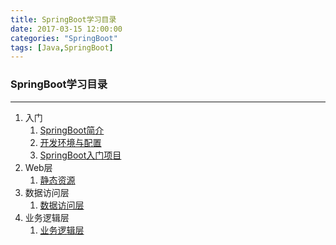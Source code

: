 ```yaml
---
title: SpringBoot学习目录
date: 2017-03-15 12:00:00
categories: "SpringBoot"
tags: [Java,SpringBoot]
---
```

### SpringBoot学习目录

----------

1. 入门
	1. [SpringBoot简介](http://www.liupx.me/springBootIntroduction.html "http://www.liupx.me/springBootIntroduction.html")
	2. [开发环境与配置](http://www.liupx.me/springBootDevEnvAndConf.html "http://www.liupx.me/springBootDevEnvAndConf.html")
	3. [SpringBoot入门项目](http://www.liupx.me/springBootFirstProject.html "http://www.liupx.me/springBootFirstProject.html")
4. Web层
	1. [静态资源](http://www.liupx.me "http://www.liupx.me")
5. 数据访问层
	1. [数据访问层](http://www.liupx.me "http://www.liupx.me")
6. 业务逻辑层
	1. [业务逻辑层](http://www.liupx.me "http://www.liupx.me")